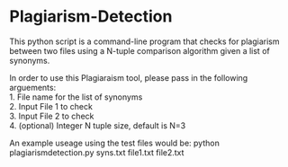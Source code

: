 # Plagiarism-Detection
This python script is a command-line program that checks for plagiarism between two files using a N-tuple comparison algorithm given a list of synonyms.

In order to use this Plagiaraism tool, please pass in the following arguements: <br />
    1. File name for the list of synonyms <br />
    2. Input File 1 to check <br />
    3. Input File 2 to check <br />
    4. (optional) Integer N tuple size, default is N=3

An example useage using the test files would be:
python plagiarismdetection.py syns.txt file1.txt file2.txt
